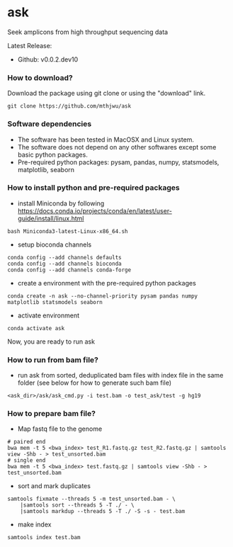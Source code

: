 # ask #

Seek amplicons from high throughput sequencing data

Latest Release:
* Github: v0.0.2.dev10

### How to download? ###

Download the package using git clone or using the "download" link.
```
git clone https://github.com/mthjwu/ask
```

### Software dependencies ###
* The software has been tested in MacOSX and Linux system.
* The software does not depend on any other softwares except some basic python packages.
* Pre-required python packages: pysam, pandas, numpy, statsmodels, matplotlib, seaborn


### How to install python and pre-required packages ###
* install Miniconda by following https://docs.conda.io/projects/conda/en/latest/user-guide/install/linux.html
```
bash Miniconda3-latest-Linux-x86_64.sh
```
* setup bioconda channels
```
conda config --add channels defaults
conda config --add channels bioconda
conda config --add channels conda-forge
```
* create a environment with the pre-required python packages
```
conda create -n ask --no-channel-priority pysam pandas numpy matplotlib statsmodels seaborn
```
* activate environment
```
conda activate ask
```
Now, you are ready to run ask


### How to run from bam file? ###
* run ask from sorted, deduplicated bam files with index file in the same folder (see below for how to generate such bam file)
```
<ask_dir>/ask/ask_cmd.py -i test.bam -o test_ask/test -g hg19
```

### How to prepare bam file? ###
* Map fastq file to the genome
```
# paired end
bwa mem -t 5 <bwa_index> test_R1.fastq.gz test_R2.fastq.gz | samtools view -Shb - > test_unsorted.bam
# single end
bwa mem -t 5 <bwa_index> test.fastq.gz | samtools view -Shb - > test_unsorted.bam
```
* sort and mark duplicates
```
samtools fixmate --threads 5 -m test_unsorted.bam - \
    |samtools sort --threads 5 -T ./ - \
    |samtools markdup --threads 5 -T ./ -S -s - test.bam
```
* make index
```
samtools index test.bam
```
